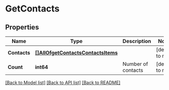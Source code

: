 # GetContacts

## Properties
Name | Type | Description | Notes
------------ | ------------- | ------------- | -------------
**Contacts** | [**[]AllOfgetContactsContactsItems**](interface{}.md) |  | [default to null]
**Count** | **int64** | Number of contacts | [default to null]

[[Back to Model list]](../README.md#documentation-for-models) [[Back to API list]](../README.md#documentation-for-api-endpoints) [[Back to README]](../README.md)

